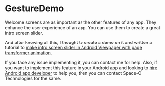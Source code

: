 # GestureDemo

Welcome screens are as important as the other features of any app. They enhance the user experience of an app. You can use them to create a great intro screen slider.

And after knowing all this, I thought to create a demo on it and written a tutorial to [make intro screen slider in Android Viewpager with page transformer animation](https://www.spaceotechnologies.com/make-android-viewpager-intro-screen-page-transformer-animation/).


If you face any issue implementing it, you can contact me for help. Also, if you want to implement this feature in your Android app and looking to [hire Android app developer](http://www.spaceotechnologies.com/hire-android-developer/) to help you, then you can contact Space-O Technologies for the same.
